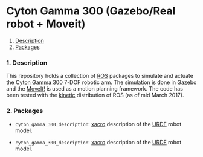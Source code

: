 Cyton Gamma 300 (Gazebo/Real robot + Moveit) 
============================================

1. [Description](#description)
2. [Packages](#packages)


### <a name="description"></a>1. Description

This repository holds a collection of [ROS](http://www.ros.org/) 
packages to simulate and actuate
the [Cyton Gamma 300](http://robots.mobilerobots.com/wiki/Cyton_Gamma_300_Arm)
7-DOF robotic arm. 
The simulation is done in [Gazebo](http://gazebosim.org/) and 
the [MoveIt!](http://moveit.ros.org/) is used as a motion planning framework.
The code has been tested with the [kinetic](http://wiki.ros.org/kinetic) 
distribution of ROS (as of mid March 2017).


### <a name="packages"></a>2. Packages

* `cyton_gamma_300_description`: [xacro](http://wiki.ros.org/xacro) description 
   of the [URDF](http://wiki.ros.org/urdf) robot model.

* `cyton_gamma_300_description`: [xacro](http://wiki.ros.org/xacro) description 
   of the [URDF](http://wiki.ros.org/urdf) robot model.
